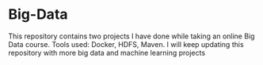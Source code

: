 # Big-Data
This repository contains two projects I have done while taking an online Big Data course. 
Tools used: Docker, HDFS, Maven. 
I will keep updating this repository with more big data and machine learning projects

